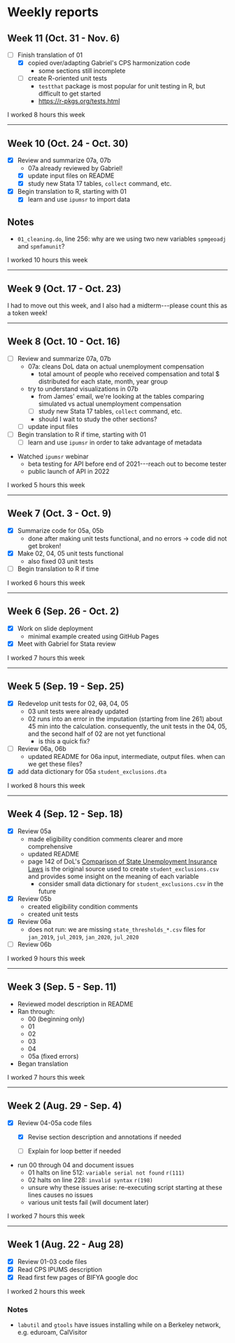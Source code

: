 # Weekly reports

## Week 11 (Oct. 31 - Nov. 6)

- [ ] Finish translation of 01
  - [x] copied over/adapting Gabriel's CPS harmonization code
    - some sections still incomplete
  - [ ] create R-oriented unit tests
    - `testthat` package is most popular for unit testing in R, but difficult to get started
    - https://r-pkgs.org/tests.html

I worked 8 hours this week

---

## Week 10 (Oct. 24 - Oct. 30)

- [x] Review and summarize 07a, 07b
  - 07a already reviewed by Gabriel!
  - [x] update input files on README
  - [x] study new Stata 17 tables, `collect` command, etc.
- [x] Begin translation to R, starting with 01
  - [x] learn and use `ipumsr` to import data

## Notes

- `01_cleaning.do`, line 256: why are we using two new variables `spmgeoadj` and `spmfamunit`?

I worked 10 hours this week

---

## Week 9 (Oct. 17 - Oct. 23)

I had to move out this week, and I also had a midterm---please count this as a token week!

---

## Week 8 (Oct. 10 - Oct. 16)

- [ ] Review and summarize 07a, 07b
  - 07a: cleans DoL data on actual unemployment compensation
    - total amount of people who received compensation and total $ distributed for each state, month, year group
  - try to understand visualizations in 07b
    - from James' email, we're looking at the tables comparing simulated vs actual unemployment compensation
    - [ ] study new Stata 17 tables, `collect` command, etc.
    - should I wait to study the other sections?
  - [ ] update input files
- [ ] Begin translation to R if time, starting with 01
  - [ ] learn and use `ipumsr` in order to take advantage of metadata
- Watched `ipumsr` webinar
  - beta testing for API before end of 2021---reach out to become tester
  - public launch of API in 2022

I worked 5 hours this week

---

## Week 7 (Oct. 3 - Oct. 9)

- [x] Summarize code for 05a, 05b
  - done after making unit tests functional, and no errors -> code did not get broken!
- [x] Make 02, 04, 05 unit tests functional
  - also fixed 03 unit tests
- [ ] Begin translation to R if time

I worked 6 hours this week

---

## Week 6 (Sep. 26 - Oct. 2)

- [x] Work on slide deployment
  - minimal example created using GitHub Pages
- [x] Meet with Gabriel for Stata review

I worked 7 hours this week

---

## Week 5 (Sep. 19 - Sep. 25)

- [x] Redevelop unit tests for 02, ~~03~~, 04, 05
  - 03 unit tests were already updated
  - 02 runs into an error in the imputation (starting from line 261) about 45 min into the calculation. consequently, the unit tests in the 04, 05, and the second half of 02 are not yet functional
    - is this a quick fix?
- [ ] Review 06a, 06b
  - updated README for 06a input, intermediate, output files. when can we get these files?
- [x] add data dictionary for 05a `student_exclusions.dta`

I worked 8 hours this week

---

## Week 4 (Sep. 12 - Sep. 18)

- [x] Review 05a
  - made eligibility condition comments clearer and more comprehensive
  - updated README
  - page 142 of DoL's [Comparison of State Unemployment Insurance Laws](https://oui.doleta.gov/unemploy/pdf/uilawcompar/2020/complete.pdf) is the original source used to create `student_exclusions.csv` and provides some insight on the meaning of each variable
    - consider small data dictionary for `student_exclusions.csv` in the future
- [x] Review 05b
  - created eligibility condition comments
  - created unit tests
- [x] Review 06a
  - does not run: we are missing `state_thresholds_*.csv` files for `jan_2019`, `jul_2019`, `jan_2020`, `jul_2020`
- [ ] Review 06b

I worked 9 hours this week

---

## Week 3 (Sep. 5 - Sep. 11)

- Reviewed model description in README
- Ran through:
  - 00 (beginning only)
  - 01
  - 02
  - 03
  - 04
  - 05a (fixed errors)
- Began translation

I worked 7 hours this week

---

## Week 2 (Aug. 29 - Sep. 4)

- [x] Review 04-05a code files
  - [x] Revise section description and annotations if needed
  - [ ] Explain for loop better if needed


- run 00 through 04 and document issues
  - 01 halts on line 512: `variable serial not found` `r(111)`
  - 02 halts on line 228: `invalid syntax` `r(198)`
  - unsure why these issues arise: re-executing script starting at these lines causes no issues
  - various unit tests fail (will document later)

I worked 7 hours this week

---

## Week 1 (Aug. 22 - Aug 28)
- [x] Review 01-03 code files
- [x] Read CPS IPUMS description
- [x] Read first few pages of BIFYA google doc

I worked 2 hours this week

### Notes

- `labutil` and `gtools` have issues installing while on a Berkeley network, e.g. eduroam, CalVisitor
